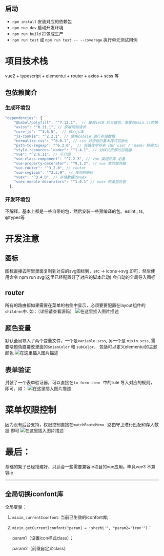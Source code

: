 ## 启动
- `npm install` 安装对应的依赖包
- `npm run dev` 启动开发环境
- `npm run build` 打包成生产
- `npm run test` 或 `npm run test -- --coverage` 执行单元测试用例

# 项目技术栈
vue2 + typescript + elementui + router + axios + scss 等

 ## 包依赖简介
### 生成环境包

```javascript
"dependencies": {
    "@babel/polyfill": "^7.12.1",  // 兼容ie10 的关键包，需要在main.ts的第一行导入哦
    "axios": "^0.21.1", // 获取网络请求
    "core-js": "^3.6.5",  // 核心js库
    "js-cookie": "^2.2.1", // 使用cookie 进行存储数据
    "normalize.css": "^8.0.1", // css 对项目的基本样式初始化
    "path-to-regexp": "^6.2.0",  // 将路径字符串（如/ user /：name）转换为正则表达式，匹配路由
    "style-resources-loader": "^1.4.1", // 对样式资源的加载器
    "vue": "^2.6.11", // 不介绍
    "vue-class-component": "^7.2.3", // vue 类组件库 必备
    "vue-property-decorator": "^9.1.2", // vue 类的装饰器
    "vue-router": "^3.2.0", // router
    "vue-svgicon": "^3.2.9", // 使用的图标
    "vuex": "^3.4.0", // 存储数据的vuex
    "vuex-module-decorators": "^1.0.1" // vuex 的类型检查
  },
```
### 开发环境包
不解释，基本上都是一些自带的包，然后安装一些预编译的包。eslint , ts, @types等

# 开发注意
## 图标
图标直接去阿里里面复制到对应的svg图标到，src -> icons->svg 即可，然后使用命令 npm run svg(这里已经配置好了对应的脚本启动) 会自动的全局导入图标


## router
 所有的路由都如果需要在菜单的右侧中显示，必须要要配置在layout组件的`children`中.
 如：（详细请查看源码）
 ![在这里插入图片描述](https://img-blog.csdnimg.cn/20210310125655718.png?x-oss-process=image/watermark,type_ZmFuZ3poZW5naGVpdGk,shadow_10,text_aHR0cHM6Ly9ibG9nLmNzZG4ubmV0L3FxXzQxNDk5Nzgy,size_16,color_FFFFFF,t_70)
## 颜色变量
默认全局导入了两个变量文件，一个是`variable.scss`, 另一个是 `mixin.scss`, 需要啥颜色直接改里面的`$mianColor` 和 `subColor`， 包括可以定义elementui的主题颜色
![在这里插入图片描述](https://img-blog.csdnimg.cn/20210310125831826.png?x-oss-process=image/watermark,type_ZmFuZ3poZW5naGVpdGk,shadow_10,text_aHR0cHM6Ly9ibG9nLmNzZG4ubmV0L3FxXzQxNDk5Nzgy,size_16,color_FFFFFF,t_70)
## 表单验证
封装了一个表单验证器，可以直接在`to-form-item ` 中的rule 导入对应的规则，即可，如：
![在这里插入图片描述](https://img-blog.csdnimg.cn/20210310130045604.png)
# 菜单权限控制
因为没有后台支持，权限控制直接在`matchRouteMenu ` 路由守卫进行匹配和存入数据 即可
![在这里插入图片描述](https://img-blog.csdnimg.cn/20210310130138102.png?x-oss-process=image/watermark,type_ZmFuZ3poZW5naGVpdGk,shadow_10,text_aHR0cHM6Ly9ibG9nLmNzZG4ubmV0L3FxXzQxNDk5Nzgy,size_16,color_FFFFFF,t_70)
# 最后：
基础的架子已经搭建好，只适合一些需要兼容ie项目的vue应用。毕竟vue3 不兼容ie


---

## 全局切换iconfont库

全局变量：

1. `mixin_currentIconfont`: 当前已生效的iconfont库;

2. `mixin_getCurrentIconfont("param1 = 'shezhi'", "param2='icon'")`：
    
    param1（设置icon样式class）；

    param2（前缀自定义class）